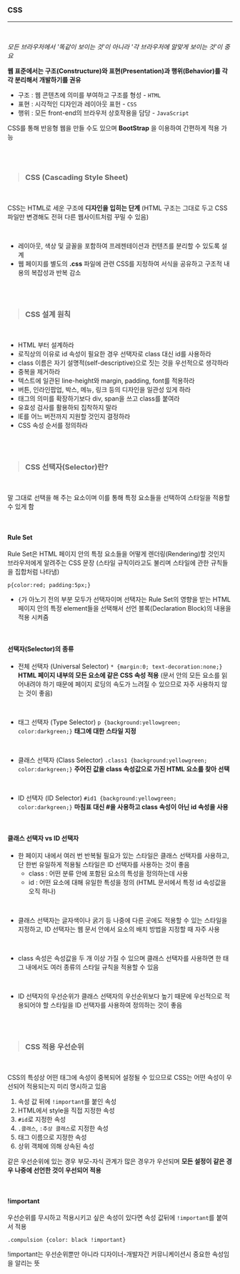### CSS
---

<br>

_모든 브라우저에서 '똑같이 보이는 것'이 아니라 '각 브라우저에 알맞게 보이는 것'이 중요_

__웹 표준에서는 구조(Constructure)와 표현(Presentation)과 행위(Behavior)를 각각 분리해서 개발하기를 권유__

- 구조 : 웹 콘텐츠에 의미를 부여하고 구조를 형성 - `HTML`
- 표현 : 시각적인 디자인과 레이아웃 표헌 - `CSS`
- 행위 : 모든 front-end의 브라우저 상호작용을 담당 - `JavaScript`

CSS를 통해 반응형 웹을 만들 수도 있으며 __BootStrap__ 을 이용하여 간편하게 적용 가능

<br><br>

>### CSS (Cascading Style Sheet)

<br>

CSS는 HTML로 세운 구조에 __디자인을 입히는 단계__
(HTML 구조는 그대로 두고 CSS 파일만 변경해도 전혀 다른 웹사이트처럼 꾸밀 수 있음)

<br>

- 레이아웃, 색상 및 글꼴을 포함하여 프레젠테이션과 컨텐츠를 분리할 수 있도록 설계
- 웹 페이지를 별도의 __.css__ 파일에 관련 CSS를 지정하여 서식을 공유하고 구조적 내용의 복잡성과 반복 감소

<br><br>

>### CSS 설계 원칙

<br>

- HTML 부터 설계하라
- 로직상의 이유로 id 속성이 필요한 경우 선택자로 class 대신 id를 사용하라
- class 이름은 자기 설명적(self-descriptive)으로 짓는 것을 우선적으로 생각하라
- 중복을 제거하라
- 텍스트에 일관된 line-height와 margin, padding, font를 적용하라
- 버튼, 인라인팝업, 박스, 메뉴, 링크 등의 디자인을 일관성 있게 하라
- 태그의 의미를 확장하기보다 div, span을 쓰고 class를 붙여라
- 유효성 검사를 활용하되 집착하지 말라
- IE를 어느 버전까지 지원할 것인지 결정하라
- CSS 속성 순서를 정의하라

<br><br>

>### CSS 선택자(Selector)란?

<br>

말 그대로 선택을 해 주는 요소이며 이를 통해 특정 요소들을 선택하여 스타일을 적용할 수 있게 함

<br>

#### Rule Set
Rule Set은 HTML 페이지 안의 특정 요소들을 어떻게 렌더링(Rendering)할 것인지 브라우저에게 알려주는 CSS 문장
(스타일 규칙이라고도 불리며 스타일에 관한 규칙들을 집합처럼 나타냄)

`p{color:red; padding:5px;}`

- `{`가 아노기 전의 부분 모두가 선택자이며 선택자는 Rule Set의 영향을 받는 HTML 페이지 안의 특정 element들을 선택해서 선언 블록(Declaration Block)의 내용을 적용 시켜줌

<br>

#### 선택자(Selector)의 종류

- 전체 선택자 (Universal Selector)
`* {margin:0; text-decoration:none;}`
__HTML 페이지 내부의 모든 요소에 같은 CSS 속성 적용__
(문서 안의 모든 요소를 읽어내려야 하기 때문에 페이지 로딩의 속도가 느려질 수 있으므로 자주 사용하지 않는 것이 좋음)

<br>

- 태그 선택자 (Type Selector)
`p {background:yellowgreen; color:darkgreen;}`
__태그에 대한 스타일 지정__

<br>

- 클래스 선택자 (Class Selector)
`.class1 {background:yellowgreen; color:darkgreen;}`
__주어진 값을 class 속성값으로 가진 HTML 요소를 찾아 선택__

<br>

- ID 선택자 (ID Selector)
`#id1 {background:yellowgreen; color:darkgreen;}`
__마침표 대신 #을 사용하고 class 속성이 아닌 id 속성을 사용__

<br>

#### 클래스 선택자 vs ID 선택자

- 한 페이지 내에서 여러 번 반복될 필요가 있는 스타일은 클래스 선택자를 사용하고, 단 한번 유일하게 적용될 스타일은 ID 선택자를 사용하는 것이 좋음
  - class : 어떤 분류 안에 포함된 요소의 특성을 정의하는데 사용
  - id : 어떤 요소에 대해 유일한 특성을 정의 (HTML 문서에서 특정 id 속성값을 오직 하나)

<br>

- 클래스 선택자는 글자색이나 굵기 등 나중에 다른 곳에도 적용할 수 있는 스타일을 지정하고, ID 선택자는 웹 문서 안에서 요소의 배치 방법을 지정할 때 자주 사용

<br>

- class 속성은 속성값을 두 개 이상 가질 수 있으며 클래스 선택자를 사용하면 한 태그 내에서도 여러 종류의 스타일 규칙을 적용할 수 있음

<br>

- ID 선택자의 우선순위가 클래스 선택자의 우선순위보다 높기 때문에 우선적으로 적용되어야 할 스타일을 ID 선택자를 사용하여 정의하는 것이 좋음

<br><br>

>### CSS 적용 우선순위

<br>

CSS의 특성상 어떤 태그에 속성이 중복되어 설정될 수 있으므로 CSS는 어떤 속성이 우선되어 적용되는지 미리 명시하고 있음

1. 속성 값 뒤에 `!important`를 붙인 속성
2. HTML에서 style을 직접 지정한 속성
3. `#id`로 지정한 속성
4. `.클래스`, `:추상 클래스`로 지정한 속성
5. 태그 이름으로 지정한 속성
6. 상위 객체에 의해 상속된 속성

같은 우선순위에 있는 경우 부모-자식 관계가 많은 경우가 우선되며 __모든 설정이 같은 경우 나중에 선언한 것이 우선되어 적용__

<br>

#### !important
우선순위를 무시하고 적용시키고 싶은 속성이 있다면 속성 값뒤에 `!important`를 붙여서 적용

`.compulsion {color: black !important}`

!important는 우선순위뿐만 아니라 디자이너-개발자간 커뮤니케이션시 중요한 속성임을 알리는 뜻
